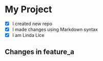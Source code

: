 # My Project

- [x] I created new repo
- [x] I made changes using Markdown syntax
- [x] I am Linda Lice
## Changes in feature_a
